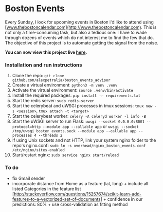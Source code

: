 # Boston Events

Every Sunday, I look for upcoming events in Boston I'd like to attend using [www.thebostoncalendar.com](http://www.thebostoncalendar.com). This is not only a time-consuming task, but also a tedious one: I have to wade through dozens of events which do not interest me to find the few that do. The objective of this project is to automate getting the signal from the noise.

**You can now view this project live <a href="http://52.2.13.97:8001/" target="_blank">here</a>.**

### Installation and run instructions

1. Clone the repo: `git clone github.com/alexpetralia/boston_events_advisor`
2. Create a virtual environment: `python3 -m venv .venv`
3. Activate the virtual environment: `source .venv/bin/activate`
4. Install the required packages: `pip install -r requirements.txt`
5. Start the redis server: `sudo redis-server`
6. Start the celerybeat and uWSGI processes in tmux sessions: `tmux new -s <session>`, `tmux attach -t <target>`
7. Start the celerybeat worker: `celery -A celeryd worker -l info -B`
8. Start the uWSGI server to run Flask: `uwsgi --socket 0.0.0.0:8001 --protocol=http --module app --callable app` or `uwsgi --socket /tmp/uwsgi_boston_events.sock --module app --callable app --processes 4 --threads 2`
9. If using Unix sockets and not HTTP, link your system nginx folder to the repo's nginx.conf: `sudo ln -s overhead/nginx_boston_events.conf /etc/nginx/sites-enabled` 
10. Start/restart nginx: `sudo service nginx start/reload`

### To do

* fix Gmail sender
* incorporate distance from Home as a feature (lat, long) + include all listed Categories in the feature list [http://stackoverflow.com/questions/15257674/scikit-learn-add-features-to-a-vectorized-set-of-documents] + confidence in our predictions: 80% + use cross-validation as fitting method
